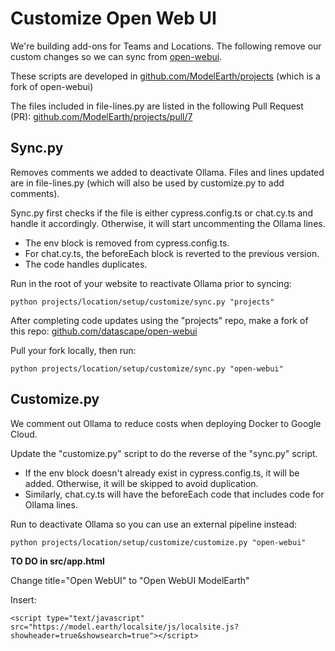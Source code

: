 # Customize Open Web UI

We're building add-ons for Teams and Locations.
The following remove our custom changes so we can sync from [open-webui](https://github.com/open-webui/open-webui).

These scripts are developed in [github.com/ModelEarth/projects](https://github.com/ModelEarth/projects) (which is a fork of open-webui)

The files included in file-lines.py are listed in the following Pull Request (PR):
[github.com/ModelEarth/projects/pull/7](https://github.com/ModelEarth/projects/pull/7)

## Sync.py

<!-- TO DO: Change title back to "Open WebUI" and remove inserted localsite.js -->

Removes comments we added to deactivate Ollama. 
Files and lines updated are in file-lines.py (which will also be used by customize.py to add comments).

Sync.py first checks if the file is either cypress.config.ts or chat.cy.ts and handle it accordingly. Otherwise, it will start uncommenting the Ollama lines.

- The env block is removed from cypress.config.ts.
- For chat.cy.ts, the beforeEach block is reverted to the previous version.
- The code handles duplicates.

Run in the root of your website to reactivate Ollama prior to syncing:

	python projects/location/setup/customize/sync.py "projects"


After completing code updates using the "projects" repo,
make a fork of this repo: [github.com/datascape/open-webui](https://github.com/datascape/open-webui)

Pull your fork locally, then run:

	python projects/location/setup/customize/sync.py "open-webui"


## Customize.py

We comment out Ollama to reduce costs when deploying Docker to Google Cloud.

Update the "customize.py" script to do the reverse of the "sync.py" script.

- If the env block doesn't already exist in cypress.config.ts, it will be added. Otherwise, it will be skipped to avoid duplication.
- Similarly, chat.cy.ts will have the beforeEach code that includes code for Ollama lines.

Run to deactivate Ollama so you can use an external pipeline instead:

	python projects/location/setup/customize/customize.py "open-webui"

**TO DO in src/app.html**

Change title="Open WebUI" to "Open WebUI ModelEarth"

Insert:

	<script type="text/javascript" src="https://model.earth/localsite/js/localsite.js?showheader=true&showsearch=true"></script>



